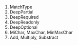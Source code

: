 1. MatchType
2. DeepPartial
3. DeepRequired
4. DeepReadonly
5. DeepOptional
6. MiChar, MaxChar, MinMaxChar
7. Add, Multiply, Substract


